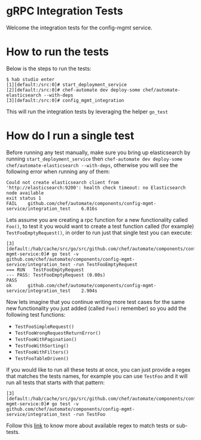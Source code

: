 # gRPC Integration Tests
Welcome the integration tests for the config-mgmt service.

# How to run the tests
Below is the steps to run the tests:
```
$ hab studio enter
[1][default:/src:0]# start_deployment_service
[2][default:/src:0]# chef-automate dev deploy-some chef/automate-elasticsearch --with-deps
[3][default:/src:0]# config_mgmt_integration
```

This will run the integration tests by leveraging the helper `go_test`

# How do I run a single test

Before running any test manually, make sure you bring up elasticsearch by running `start_deployment_service` then `chef-automate dev deploy-some chef/automate-elasticsearch --with-deps`,
otherwise you will see the following error when running any of them:
```
Could not create elasticsearch client from 'http://elasticsearch:9200': health check timeout: no Elasticsearch node available
exit status 1
FAIL	github.com/chef/automate/components/config-mgmt-service/integration_test	6.016s
```

Lets assume you are creating a rpc function for a new functionality called `Foo()`, to test it you would want to
create a test function called (for example) `TestFooEmptyRequest()`, in order to run just that single test you
can execute:
```
[3][default:/hab/cache/src/go/src/github.com/chef/automate/components/config-mgmt-service:0]# go test -v github.com/chef/automate/components/config-mgmt-service/integration_test -run TestFooEmptyRequest
=== RUN   TestFooEmptyRequest
--- PASS: TestFooEmptyRequest (0.00s)
PASS
ok  	github.com/chef/automate/components/config-mgmt-service/integration_test	2.904s
```

Now lets imagine that you continue writing more test cases for the same new functionality you just added (called
`Foo()` remember) so you add the following test functions:
* `TestFooSimpleRequest()`
* `TestFooWrongRequestReturnError()`
* `TestFooWithPagination()`
* `TestFooWithSorting()`
* `TestFooWithFilters()`
* `TestFooTableDriven()`

If you would like to run all these tests at once, you can just provide a regex that matches the tests names,
for example you can use `TestFoo` and it will run all tests that starts with that pattern:
```
[3][default:/hab/cache/src/go/src/github.com/chef/automate/components/config-mgmt-service:0]# go test -v github.com/chef/automate/components/config-mgmt-service/integration_test -run TestFoo
```

Follow this [link](https://golang.org/pkg/testing/#hdr-Subtests_and_Sub_benchmarks) to know more about available regex to match tests or sub-tests.
